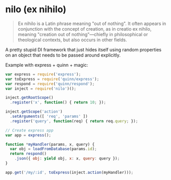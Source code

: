 # nilo (ex nihilo)

> Ex nihilo is a Latin phrase meaning "out of nothing".
> It often appears in conjunction with the concept of creation,
> as in creatio ex nihilo, meaning "creation out of nothing"—chiefly in philosophical
> or theological contexts, but also occurs in other fields.

A pretty stupid DI framework that just hides itself using random properties
on an object that needs to be passed around explicitly.

Example with express + quinn + magic:

```js
var express = require('express');
var toExpress = require('quinn/express');
var respond = require('quinn/respond');
var inject = require('nilo')();

inject.getRootScope()
  .register('x', function() { return 10; });

inject.getScope('action')
  .setArguments([ 'req', 'params' ])
  .register('query', function(req) { return req.query; });

// Create express app
var app = express();

function *myHandler(params, x, query) {
  var obj = loadFromDatabase(params.id);
  return respond()
    .json({ obj: yield obj, x: x, query: query });
}

app.get('/my/:id', toExpress(inject.action(myHandler)));
```
